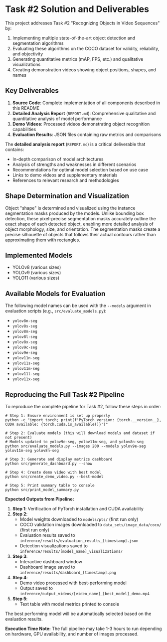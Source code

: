 # Task #2 Solution and Deliverables
This project addresses Task #2 "Recognizing Objects in Video Sequences" by:

1. Implementing multiple state-of-the-art object detection and segmentation algorithms
2. Evaluating these algorithms on the COCO dataset for validity, reliability, and objectivity
3. Generating quantitative metrics (mAP, FPS, etc.) and qualitative visualizations
4. Creating demonstration videos showing object positions, shapes, and names

## Key Deliverables
1. **Source Code**: Complete implementation of all components described in this README
2. **Detailed Analysis Report** (`REPORT.md`): Comprehensive qualitative and quantitative analysis of model performance
3. **Demo Videos**: Processed videos demonstrating object recognition capabilities
4. **Evaluation Results**: JSON files containing raw metrics and comparisons

The **detailed analysis report** (`REPORT.md`) is a critical deliverable that contains:
- In-depth comparison of model architectures
- Analysis of strengths and weaknesses in different scenarios
- Recommendations for optimal model selection based on use case
- Links to demo videos and supplementary materials
- References to relevant research and methodologies

## Shape Determination and Visualization
Object "shape" is determined and visualized using the instance segmentation masks produced by the models. Unlike bounding box detection, these pixel-precise segmentation masks accurately outline the exact shape of each detected object, enabling more detailed analysis of object morphology, size, and orientation. The segmentation masks create a precise silhouette of objects that follows their actual contours rather than approximating them with rectangles.

## Implemented Models
- YOLOv8 (various sizes)
- YOLOv9 (various sizes)
- YOLO11 (various sizes)

## Available Models for Evaluation

The following model names can be used with the `--models` argument in evaluation scripts (e.g., `src/evaluate_models.py`):

- `yolov8n-seg`
- `yolov8s-seg`
- `yolov8m-seg`
- `yolov8l-seg`
- `yolov8x-seg`
- `yolov9c-seg`
- `yolov9e-seg`
- `yolov11n-seg`
- `yolov11s-seg`
- `yolov11m-seg`
- `yolov11l-seg`
- `yolov11x-seg`

## Reproducing the Full Task #2 Pipeline
To reproduce the complete pipeline for Task #2, follow these steps in order:

```
# Step 1: Ensure environment is set up properly
python -c "import torch; print(f'PyTorch version: {torch.__version__}, CUDA available: {torch.cuda.is_available()}')"

# Step 2: Evaluate models (this will download models and dataset if not present)
# Models updated to yolov9e-seg, yolov11m-seg, and yolov8n-seg
python src/evaluate_models.py --images 200 --models yolov9e-seg yolov11m-seg yolov8n-seg

# Step 3: Generate and display metrics dashboard
python src/generate_dashboard.py --show

# Step 4: Create demo video with best model
python src/create_demo_video.py --best-model

# Step 5: Print summary table to console
python src/print_model_summary.py
```

**Expected Outputs from Pipeline:**
1. **Step 1**: Verification of PyTorch installation and CUDA availability
2. **Step 2**: 
   - Model weights downloaded to `models/pts/` (first run only)
   - COCO validation images downloaded to `data_sets/image_data/coco/` (first run only)
   - Evaluation results saved to `inference/results/evaluation_results_[timestamp].json`
   - Detection visualizations saved to `inference/results/[model_name]_visualizations/`
3. **Step 3**:
   - Interactive dashboard window
   - Dashboard image saved to `inference/results/dashboard_[timestamp].png`
4. **Step 4**:
   - Demo video processed with best-performing model
   - Output saved to `inference/output_videos/[video_name]_[best_model]_demo.mp4`
5. **Step 5**:
   - Text table with model metrics printed to console

The best performing model will be automatically selected based on the evaluation results.

**Execution Time Note:** The full pipeline may take 1-3 hours to run depending on hardware, GPU availability, and number of images processed.
